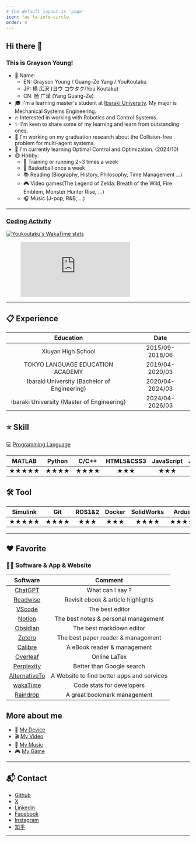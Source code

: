 ```yaml
---
# the default layout is 'page'
icon: fas fa-info-circle
order: 4
---
```


## Hi there 👋

### This is Grayson Young!
- 🌈 Name:
   -  EN: Grayson Young / Guang-Ze Yang / YouKoutaku
   -  JP: 楊 広沢 (ヨウ コウタク/You Koutaku)
   -  CN: 杨 广泽 (Yang Guang-Ze)
- 🎓 I'm a learning master's student at [Ibaraki University](https://www.ibaraki.ac.jp).  My major is Mechanical Systems Engineering.
- 🔥 Interested in working with Robotics and Control Systems.
- ✨ I'm keen to share some of my learning and learn from outstanding ones.
- 🔭 I'm working on my graduation research about the Collision-free problem for multi-agent systems.
- 🌱 I'm currently learning Optimal Control and Optimization. (2024/10)
- 😄 Hobby:
  - 💪 Training or running 2~3 times a week
  - 🏀 Basketball once a week
  - 📚 Reading (Biography, History, Philosophy, Time Management ...)
  - 🎮 Video games(The Legend of Zelda: Breath of the Wild, Fire Emblem, Monster Hunter Rise, ...)
  - 🎧 Music (J-pop, R&B, ...)

---
### [Coding Activity](https://wakatime.com/@YouKoutaku)

<a href="https://wakatime.com/@YouKoutaku">
  <img align="Youkoutaku's WakaTime stats" src="https://github-readme-stats.vercel.app/api/wakatime?username=Youkoutaku&theme=radical&custom_title=Youkoutaku's_Coding_Stats&disable_animations=1&hide=other,Text" alt="Youkoutaku's WakaTime stats"/>
</a>

<figure><embed src="https://wakatime.com/share/@Youkoutaku/7f82bcd3-0198-4e74-82ac-545c391a8a8a.svg"></figure>

---

## 📋 Experience

|                  Education                   |      Date       |
| :------------------------------------------: | :-------------: |
|              Xiuyan High School              | 2015/09-2018/06 |
|       TOKYO LANGUAGE EDUCATION ACADEMY       | 2019/04-2020/03 |
| Ibaraki University (Bachelor of Engineering) | 2020/04-2024/03 |
|  Ibaraki University (Master of Engineering)  | 2024/04-2026/03 |


## ⭐ Skill

💻 [Programming Language](https://wakatime.com/@YouKoutaku)

| MATLAB | Python | C/C++ | HTML5&CSS3 | JavaScript | Java  |
| :----: | :----: | :---: | :--------: | :--------: | :---: |
| ★★★★★  |  ★★★★  | ★★★★  |    ★★★     |    ★★★     |  ★★   |

## 🛠️ Tool

| Simulink |  Git  | ROS1&2 | Docker | SolidWorks | Arduino | LaTex | Markdown |
| :------: | :---: | :----: | :----: | :--------: | :-----: | :---: | :------: |
|  ★★★★★   | ★★★★  |  ★★★   |  ★★★   |    ★★★★    |  ★★★★★  | ★★★★★ |  ★★★★★   |

---
## ❤️ Favorite

### 🧑‍💻 Software & App & Website

|                  Software                   |                  Comment                   |
| :-----------------------------------------: | :----------------------------------------: |
|       [ChatGPT](https://openai.com/)        |              What can I say ?              |
|      [Readwise](https://readwise.io/)       |     Revisit ebook & article highlights     |
|  [VScode](https://code.visualstudio.com/)   |              The best editor               |
|      [Notion](https://www.notion.so/)       |    The best notes & personal management    |
|      [Obsidian](https://obsidian.md/)       |          The best markdown editor          |
|      [Zotero](https://www.zotero.org/)      |     The best paper reader & management     |
|    [Calibre](https://calibre-ebook.com/)    |        A eBook reader & management         |
|    [Overleaf](https://www.overleaf.com/)    |                Online LaTex                |
|  [Perplexity](https://www.perplexity.ai/)   |         Better than Google search          |
| [AlternativeTo](https://alternativeto.net/) | A Website to find better apps and services |
|      [wakaTime](https://wakatime.com/)      |         Code stats for developers          |
|      [Raindrop](https://raindrop.io/)       |        A great bookmark management         |

## More about me
- 📱 [My Device](https://youkoutaku.notion.site/bd8f65544ac242c38f88871f73af8c1e?v=a39853e6d8b9473c8156a0df89248054)
- 🎬 [My Video](https://youkoutaku.notion.site/Video-7bd889568add4d6fb952fe4973c715da?pvs=4)
- 🎵 [My Music](https://youkoutaku.notion.site/My-Music-d21e63fdf152499283410c2d78ccd674)
- 🎮 [My Game](https://youkoutaku.notion.site/Game-85453a6f8846423e9964d52239f7064d?pvs=4)

---
## 📬 Contact
- [Github](https://github.com/youkoutaku)
- [X](https://x.com/You_Koutaku)
- [Linkedin](https://www.linkedin.com/in/youkoutaku)
- [Facebook](https://www.facebook.com/Youkoutaku/)
- [Instagram](https://www.instagram.com/youkoutaku/)
- [知乎](https://www.zhihu.com/people/a-a-47-74-28)

---
